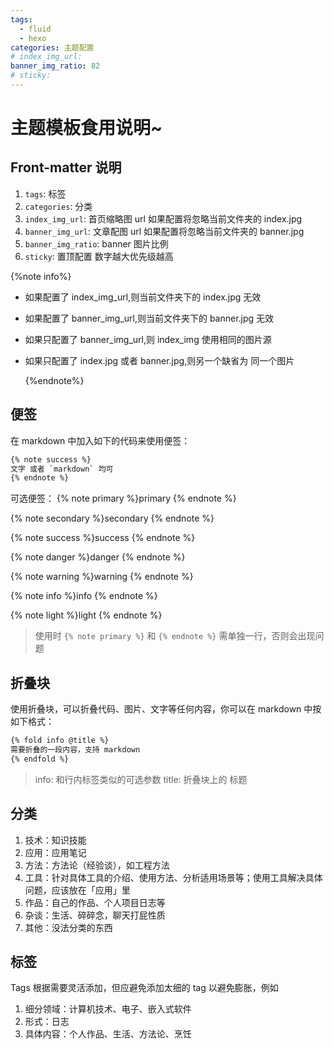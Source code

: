 ```yaml
---
tags:
  - fluid
  - hexo
categories: 主题配置
# index_img_url:
banner_img_ratio: 82
# sticky:
---
```


# 主题模板食用说明~

## Front-matter 说明

1. `tags`: 标签
2. `categories`: 分类
3. `index_img_url`: 首页缩略图 url 如果配置将忽略当前文件夹的 index.jpg
4. `banner_img_url`: 文章配图 url 如果配置将忽略当前文件夹的 banner.jpg
5. `banner_img_ratio`: banner 图片比例
6. `sticky`: 置顶配置 数字越大优先级越高

{%note info%}

- 如果配置了 index_img_url,则当前文件夹下的 index.jpg 无效
- 如果配置了 banner_img_url,则当前文件夹下的 banner.jpg 无效
- 如果只配置了 banner_img_url,则 index_img 使用相同的图片源
- 如果只配置了 index.jpg 或者 banner.jpg,则另一个缺省为 同一个图片

  {%endnote%}

## 便签

在 markdown 中加入如下的代码来使用便签：

```bash
{% note success %}
文字 或者 `markdown` 均可
{% endnote %}
```

可选便签：
{% note primary %}primary
{% endnote %}

{% note secondary %}secondary
{% endnote %}

{% note success %}success
{% endnote %}

{% note danger %}danger
{% endnote %}

{% note warning %}warning
{% endnote %}

{% note info %}info
{% endnote %}

{% note light %}light
{% endnote %}

> 使用时 `{% note primary %}` 和 `{% endnote %}` 需单独一行，否则会出现问题

## 折叠块

使用折叠块，可以折叠代码、图片、文字等任何内容，你可以在 markdown 中按如下格式：

```bash
{% fold info @title %}
需要折叠的一段内容，支持 markdown
{% endfold %}
```

> info: 和行内标签类似的可选参数 title: 折叠块上的 标题

## 分类

1. 技术：知识技能
2. 应用：应用笔记
3. 方法：方法论（经验谈），如工程方法
4. 工具：针对具体工具的介绍、使用方法、分析适用场景等；使用工具解决具体问题，应该放在「应用」里
5. 作品：自己的作品、个人项目日志等
6. 杂谈：生活、碎碎念，聊天打屁性质
7. 其他：没法分类的东西

## 标签

Tags 根据需要灵活添加，但应避免添加太细的 tag 以避免膨胀，例如

1. 细分领域：计算机技术、电子、嵌入式软件
2. 形式：日志
3. 具体内容：个人作品、生活、方法论、烹饪
